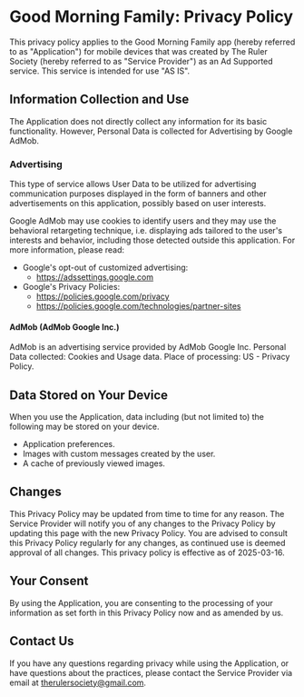 # Good Morning Family: Privacy Policy

This privacy policy applies to the Good Morning Family app (hereby referred to as "Application") for mobile devices that was created by The Ruler Society (hereby referred to as "Service Provider") as an Ad Supported service. This service is intended for use "AS IS".

## Information Collection and Use
The Application does not directly collect any information for its basic functionality. However, Personal Data is collected for Advertising by Google AdMob.

### Advertising

This type of service allows User Data to be utilized for advertising communication purposes displayed in the form of banners and other advertisements on this application, possibly based on user interests.

Google AdMob may use cookies to identify users and they may use the behavioral retargeting technique, i.e. displaying ads tailored to the user's interests and behavior, including those detected outside this application. For more information, please read:

- Google's opt-out of customized advertising:
    - https://adssettings.google.com
- Google's Privacy Policies:
    - https://policies.google.com/privacy
    - https://policies.google.com/technologies/partner-sites

#### AdMob (AdMob Google Inc.)

AdMob is an advertising service provided by AdMob Google Inc.
Personal Data collected: Cookies and Usage data.
Place of processing: US - Privacy Policy.

## Data Stored on Your Device

When you use the Application, data including (but not limited to) the
following may be stored on your device.

- Application preferences.
- Images with custom messages created by the user.
- A cache of previously viewed images.

## Changes

This Privacy Policy may be updated from time to time for any reason. The Service Provider will notify you of any changes to the Privacy Policy by updating this page with the new Privacy Policy. You are advised to consult this Privacy Policy regularly for any changes, as continued use is deemed approval of all changes. This privacy policy is effective as of 2025-03-16.

## Your Consent
By using the Application, you are consenting to the processing of your information as set forth in this Privacy Policy now and as amended by us.

## Contact Us

If you have any questions regarding privacy while using the Application, or have questions about the practices, please contact the Service Provider via email at therulersociety@gmail.com.
